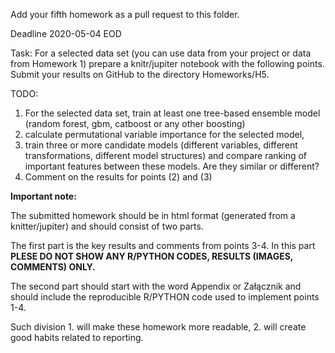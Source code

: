 Add your fifth homework as a pull request to this folder.

Deadline 2020-05-04 EOD


Task:
For a selected data set (you can use data from your project or data from Homework 1) prepare a knitr/jupiter notebook with the following points.
Submit your results on GitHub to the directory Homeworks/H5.

TODO:

1. For the selected data set, train at least one tree-based ensemble model (random forest, gbm, catboost or any other boosting)
2. calculate permutational variable importance for the selected model,
3. train three or more candidate models (different variables, different transformations, different model structures) and compare ranking of important features between these models. Are they similar or different?
4. Comment on the results for points (2) and (3)



**Important note:**

The submitted homework should be in html format (generated from a knitter/jupiter) and should consist of two parts. 

The first part is the key results and comments from points 3-4. In this part **PLESE DO NOT SHOW ANY R/PYTHON CODES, RESULTS (IMAGES, COMMENTS) ONLY.**

The second part should start with the word Appendix or Załącznik and should include the reproducible R/PYTHON code used to implement points 1-4.

Such division 1. will make these homework more readable, 2. will create good habits related to reporting.

